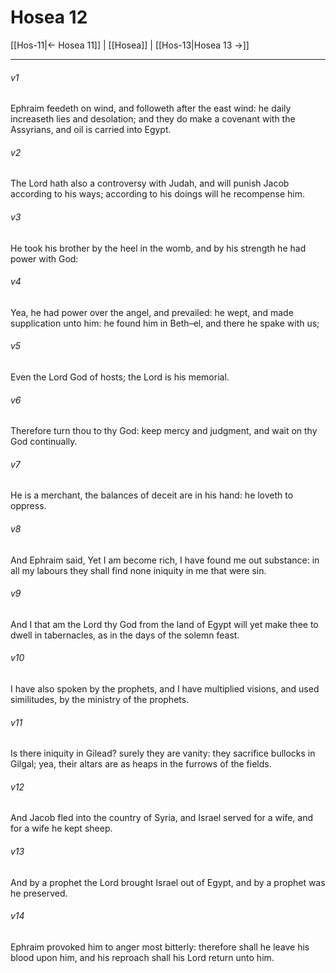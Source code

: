 # Hosea 12

[[Hos-11|← Hosea 11]] | [[Hosea]] | [[Hos-13|Hosea 13 →]]
***

###### v1
Ephraim feedeth on wind, and followeth after the east wind: he daily increaseth lies and desolation; and they do make a covenant with the Assyrians, and oil is carried into Egypt.
###### v2
The Lord hath also a controversy with Judah, and will punish Jacob according to his ways; according to his doings will he recompense him.
###### v3
He took his brother by the heel in the womb, and by his strength he had power with God:
###### v4
Yea, he had power over the angel, and prevailed: he wept, and made supplication unto him: he found him in Beth–el, and there he spake with us;
###### v5
Even the Lord God of hosts; the Lord is his memorial.
###### v6
Therefore turn thou to thy God: keep mercy and judgment, and wait on thy God continually.
###### v7
He is a merchant, the balances of deceit are in his hand: he loveth to oppress.
###### v8
And Ephraim said, Yet I am become rich, I have found me out substance: in all my labours they shall find none iniquity in me that were sin.
###### v9
And I that am the Lord thy God from the land of Egypt will yet make thee to dwell in tabernacles, as in the days of the solemn feast.
###### v10
I have also spoken by the prophets, and I have multiplied visions, and used similitudes, by the ministry of the prophets.
###### v11
Is there iniquity in Gilead? surely they are vanity: they sacrifice bullocks in Gilgal; yea, their altars are as heaps in the furrows of the fields.
###### v12
And Jacob fled into the country of Syria, and Israel served for a wife, and for a wife he kept sheep.
###### v13
And by a prophet the Lord brought Israel out of Egypt, and by a prophet was he preserved.
###### v14
Ephraim provoked him to anger most bitterly: therefore shall he leave his blood upon him, and his reproach shall his Lord return unto him. 
